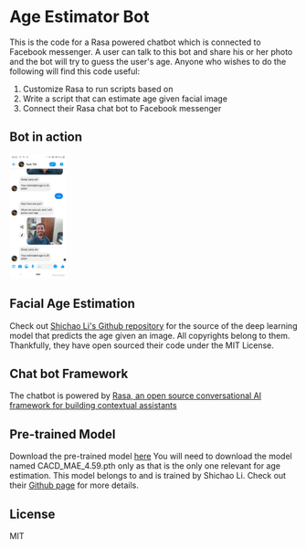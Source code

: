 
# Age Estimator Bot
This is the code for a Rasa powered chatbot which is connected to Facebook messenger.
A user can talk to this bot and share his or her photo and the bot will try to guess the user's age.
Anyone who wishes to do the following will find this code useful:
1. Customize Rasa to run scripts based on 
2. Write a script that can estimate age given facial image
3. Connect their Rasa chat bot to Facebook messenger

## Bot in action
<img src="https://raw.githubusercontent.com/abhishekiitm/age-estimator-bot/master/age_estimator_bot_in_action.jpg" width="100" />

## Facial Age Estimation 
Check out [Shichao Li's Github repository](https://github.com/Nicholasli1995/VisualizingNDF) for the source of the deep learning model that predicts the age given an image. All copyrights belong to them. Thankfully, they have open sourced their code under the MIT License.

## Chat bot Framework 
The chatbot is powered by [Rasa, an open source conversational AI framework for building contextual assistants](https://rasa.com/docs/getting-started/)

## Pre-trained Model
Download the pre-trained model [here](https://drive.google.com/drive/folders/1DM6wVSknkYBqGf1UwHQgJNUp40sYDMrv) 
You will need to download the model named CACD_MAE_4.59.pth only as that is the only one relevant for age estimation.
This model belongs to and is trained by Shichao Li. Check out their [Github page](https://github.com/Nicholasli1995/VisualizingNDF) for more details.

## License
MIT

